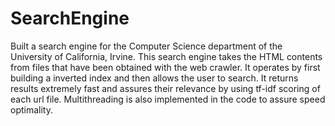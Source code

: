 # SearchEngine
Built a search engine for the Computer Science department of the University of California, Irvine. This search engine takes the HTML contents from files that have been obtained with the web crawler. It operates by first building a inverted index and then allows the user to search. It returns results extremely fast and assures their relevance by using tf-idf scoring of each url file. Multithreading is also implemented in the code to assure speed optimality. 
